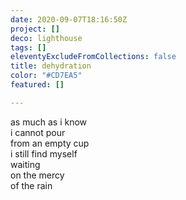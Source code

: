 ```yaml
---
date: 2020-09-07T18:16:50Z
project: []
deco: lighthouse
tags: []
eleventyExcludeFromCollections: false
title: dehydration
color: "#CD7EA5"
featured: []

---
```

as much as i know  
i cannot pour  
from an empty cup  
i still find myself  
waiting  
on the mercy  
of the rain